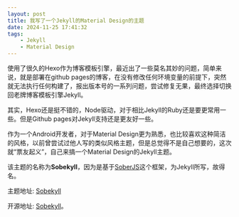 ```yaml
---
layout: post
title: 我写了一个Jekyll的Material Design的主题
date: 2024-11-25 17:41:32
tags:
    - Jekyll
    - Material Design
---
```


使用了很久的Hexo作为博客模板引擎，最近出了一些莫名其妙的问题，简单来说，就是部署在github pages的博客，在没有修改任何环境变量的前提下，突然就无法执行任何构建了，报出版本号的一系列问题，尝试修复无果，最终选择切换回老牌博客模板引擎Jekyll。

<!-- more -->

其实，Hexo还是挺不错的，Node驱动，对于相比Jekyll的Ruby还是要更常用一些。但是Github pages对Jekyll支持还是更友好一些。

作为一个Android开发者，对于Material Design更为熟悉，也比较喜欢这种简洁的风格，以前曾尝试过他人写的类似风格主题，但是总觉得不是自己想要的，这次就“票友起义”，自己来搞一个Material Design的Jekyll主题。

该主题的名称为**Sobekyll**，因为是基于[SoberJS](https://soberjs.com/)这个框架，为Jekyll所写，故得名。

主题地址: [Sobekyll](https://sobekyll.github.io/)

开源地址: [Sobekyll](https://github.com/sobekyll/sobekyll.github.io)。